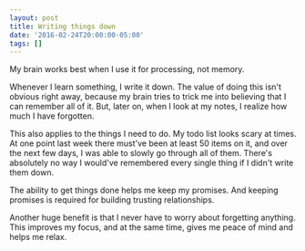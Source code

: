 ```yaml
---
layout: post
title: Writing things down
date: '2016-02-24T20:00:00-05:00'
tags: []
---
```

My brain works best when I use it for processing, not memory.

Whenever I learn something, I write it down. The value of doing this isn't obvious right away, because my brain tries to trick me into believing that I can remember all of it. But, later on, when I look at my notes, I realize how much I have forgotten.

This also applies to the things I need to do. My todo list looks scary at times. At one point last week there must've been at least 50 items on it, and over the next few days, I was able to slowly go through all of them. There's absolutely no way I would've remembered every single thing if I didn't write them down.

The ability to get things done helps me keep my promises. And keeping promises is required for building trusting relationships.

Another huge benefit is that I never have to worry about forgetting anything. This improves my focus, and at the same time, gives me peace of mind and helps me relax.
